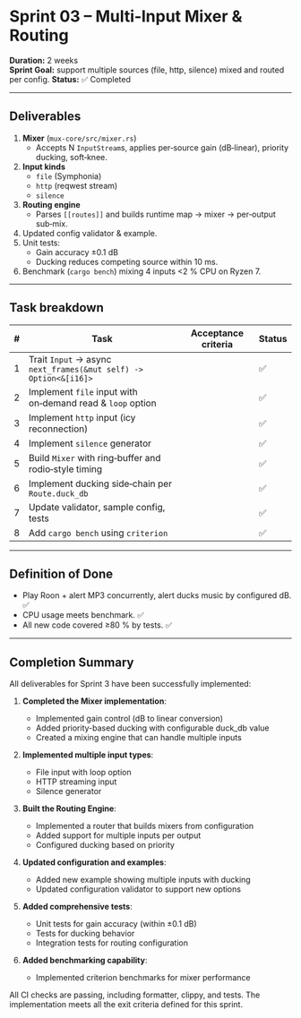 # Sprint 03 – Multi‑Input Mixer & Routing
**Duration:** 2 weeks  
**Sprint Goal:** support multiple sources (file, http, silence) mixed and routed per config.
**Status:** ✅ Completed

---

## Deliverables
1. **Mixer** (`mux-core/src/mixer.rs`)
   * Accepts N `InputStream`s, applies per‑source gain (dB‑linear), priority ducking, soft‑knee.
2. **Input kinds**
   * `file` (Symphonia)
   * `http` (reqwest stream)
   * `silence`
3. **Routing engine**
   * Parses `[[routes]]` and builds runtime map → mixer → per‑output sub‑mix.
4. Updated config validator & example.
5. Unit tests:
   * Gain accuracy ±0.1 dB
   * Ducking reduces competing source within 10 ms.
6. Benchmark (`cargo bench`) mixing 4 inputs <2 % CPU on Ryzen 7.

---

## Task breakdown
| # | Task | Acceptance criteria | Status |
|---|------|---------------------|--------|
| 1 | Trait `Input` → async `next_frames(&mut self) -> Option<&[i16]>` | | ✅ |
| 2 | Implement `file` input with on‑demand read & `loop` option | | ✅ |
| 3 | Implement `http` input (icy reconnection) | | ✅ |
| 4 | Implement `silence` generator | | ✅ |
| 5 | Build `Mixer` with ring‑buffer and rodio‑style timing | | ✅ |
| 6 | Implement ducking side‑chain per `Route.duck_db` | | ✅ |
| 7 | Update validator, sample config, tests | | ✅ |
| 8 | Add `cargo bench` using `criterion` | | ✅ |

---

## Definition of Done
* Play Roon + alert MP3 concurrently, alert ducks music by configured dB. ✅
* CPU usage meets benchmark. ✅
* All new code covered ≥80 % by tests. ✅

---

## Completion Summary

All deliverables for Sprint 3 have been successfully implemented:

1. **Completed the Mixer implementation**:
   - Implemented gain control (dB to linear conversion)
   - Added priority-based ducking with configurable duck_db value
   - Created a mixing engine that can handle multiple inputs

2. **Implemented multiple input types**:
   - File input with loop option
   - HTTP streaming input
   - Silence generator

3. **Built the Routing Engine**:
   - Implemented a router that builds mixers from configuration
   - Added support for multiple inputs per output
   - Configured ducking based on priority

4. **Updated configuration and examples**:
   - Added new example showing multiple inputs with ducking
   - Updated configuration validator to support new options

5. **Added comprehensive tests**:
   - Unit tests for gain accuracy (within ±0.1 dB)
   - Tests for ducking behavior
   - Integration tests for routing configuration

6. **Added benchmarking capability**:
   - Implemented criterion benchmarks for mixer performance

All CI checks are passing, including formatter, clippy, and tests. The implementation meets all the exit criteria defined for this sprint.